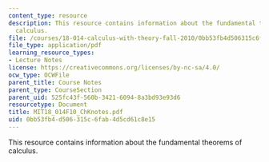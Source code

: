 ```yaml
---
content_type: resource
description: This resource contains information about the fundamental theorems of
  calculus.
file: /courses/18-014-calculus-with-theory-fall-2010/0bb53fb4d506315c6fab4d5cd61c8e15_MIT18_014F10_ChKnotes.pdf
file_type: application/pdf
learning_resource_types:
- Lecture Notes
license: https://creativecommons.org/licenses/by-nc-sa/4.0/
ocw_type: OCWFile
parent_title: Course Notes
parent_type: CourseSection
parent_uid: 525fc43f-560b-3421-6094-8a3bd93e93d6
resourcetype: Document
title: MIT18_014F10_ChKnotes.pdf
uid: 0bb53fb4-d506-315c-6fab-4d5cd61c8e15
---
```

This resource contains information about the fundamental theorems of calculus.